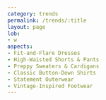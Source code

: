 ```yaml
---
category: trends
permalink: /trends/:title
layout: page
lob:
- w
aspects: 
- Fit-and-Flare Dresses
- High-Waisted Shorts & Pants
- Preppy Sweaters & Cardigans
- Classic Button-Down Shirts
- Statement Outerwear
- Vintage-Inspired Footwear
---
```


